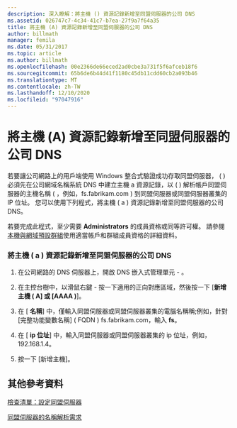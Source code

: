 ```yaml
---
description: 深入瞭解：將主機 () 資源記錄新增至同盟伺服器的公司 DNS
ms.assetid: 026747c7-4c34-41c7-b7ea-27f9a7f64a35
title: 將主機 (A) 資源記錄新增至同盟伺服器的公司 DNS
author: billmath
manager: femila
ms.date: 05/31/2017
ms.topic: article
ms.author: billmath
ms.openlocfilehash: 00e2366de66eced2ad0cbe3a731f5f6afceb18f6
ms.sourcegitcommit: 65b6de6b44d41f1180c45db11cdd60cb2a093b46
ms.translationtype: MT
ms.contentlocale: zh-TW
ms.lasthandoff: 12/10/2020
ms.locfileid: "97047916"
---
```

# <a name="add-a-host-a-resource-record-to-corporate-dns-for-a-federation-server"></a>將主機 (A) 資源記錄新增至同盟伺服器的公司 DNS



若要讓公司網路上的用戶端使用 Windows 整合式驗證成功存取同盟伺服器， \( \) 必須先在公司網域名稱系統 DNS 中建立主機 a 資源記錄，以 \( \) 解析帳戶同盟伺服器的主機名稱 \( ，例如，fs.fabrikam.com \) 到同盟伺服器或同盟伺服器叢集的 IP 位址。 您可以使用下列程式，將主機 \( a \) 資源記錄新增至同盟伺服器的公司 DNS。

若要完成此程式，至少需要 **Administrators** 的成員資格或同等許可權。  請參閱 [本機與網域預設群組](https://go.microsoft.com/fwlink/?LinkId=83477)使用適當帳戶和群組成員資格的詳細資料。

### <a name="to-add-a-host-a-resource-record-to-corporate-dns-for-a-federation-server"></a>將主機 \( a \) 資源記錄新增至同盟伺服器的公司 DNS

1.  在公司網路的 DNS 伺服器上，開啟 DNS 嵌入式管理單元 \- 。

2.  在主控台樹中，以滑鼠右鍵 \- 按一下適用的正向對應區域，然後按一下 [**新增主機 \( A] 或 [AAAA \)**]。

3.  在 [ **名稱**] 中，僅輸入同盟伺服器或同盟伺服器叢集的電腦名稱稱;例如，針對 [完整功能變數名稱] \( FQDN \) fs.fabrikam.com，輸入 **fs**。

4.  在 [ **ip 位址**] 中，輸入同盟伺服器或同盟伺服器叢集的 ip 位址，例如，192.168.1.4。

5.  按一下 [新增主機]。

## <a name="additional-references"></a>其他參考資料
[檢查清單：設定同盟伺服器](Checklist--Setting-Up-a-Federation-Server.md)

[同盟伺服器的名稱解析需求](/previous-versions/windows/it-pro/windows-server-2012-R2-and-2012/dd807055(v=ws.11))

